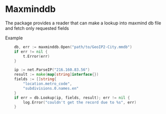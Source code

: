 # Maxminddb

The package provides a reader that can make a lookup into maxmind db file and fetch only requested fields

Example

```go
	db, err := maxminddb.Open("path/to/GeoIP2-City.mmdb")
	if err != nil {
		t.Error(err)
	}

	ip := net.ParseIP("216.160.83.56")
	result := make(map[string]interface{})
	fields := []string{
		"location.metro_code",
		"subdivisions.0.names.en"
	}
	if err = db.Lookup(ip, fields, result); err != nil {
		log.Error("couldn't get the record due to %s", err)
	}
```
